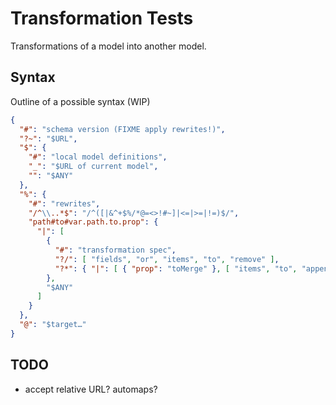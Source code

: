 # Transformation Tests

Transformations of a model into another model.

## Syntax

Outline of a possible syntax (WIP)

```json
{
  "#": "schema version (FIXME apply rewrites!)",
  "?~": "$URL",
  "$": {
    "#": "local model definitions",
    "_": "$URL of current model",
    "": "$ANY"
  },
  "%": {
    "#": "rewrites",
    "/^\\..*$": "/^([|&^+$%/*@=<>!#~]|<=|>=|!=)$/",
    "path#to#var.path.to.prop": {
      "|": [
        {
          "#": "transformation spec",
          "?/": [ "fields", "or", "items", "to", "remove" ],
          "?*": { "|": [ { "prop": "toMerge" }, [ "items", "to", "append" ] ] }
        },
        "$ANY"
      ]
    }
  },
  "@": "$target…"
}
```

## TODO

- accept relative URL? automaps?
